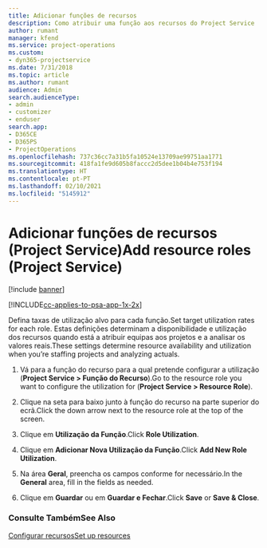 ```yaml
---
title: Adicionar funções de recursos
description: Como atribuir uma função aos recursos do Project Service
author: rumant
manager: kfend
ms.service: project-operations
ms.custom:
- dyn365-projectservice
ms.date: 7/31/2018
ms.topic: article
ms.author: rumant
audience: Admin
search.audienceType:
- admin
- customizer
- enduser
search.app:
- D365CE
- D365PS
- ProjectOperations
ms.openlocfilehash: 737c36cc7a31b5fa10524e13709ae99751aa1771
ms.sourcegitcommit: 418fa1fe9d605b8faccc2d5dee1b04b4e753f194
ms.translationtype: HT
ms.contentlocale: pt-PT
ms.lasthandoff: 02/10/2021
ms.locfileid: "5145912"
---
```

# <a name="add-resource-roles-project-service"></a><span data-ttu-id="39594-103">Adicionar funções de recursos (Project Service)</span><span class="sxs-lookup"><span data-stu-id="39594-103">Add resource roles (Project Service)</span></span>

[!include [banner](../includes/psa-now-project-operations.md)]

[!INCLUDE[cc-applies-to-psa-app-1x-2x](../includes/cc-applies-to-psa-app-1x-2x.md)]

<span data-ttu-id="39594-104">Defina taxas de utilização alvo para cada função.</span><span class="sxs-lookup"><span data-stu-id="39594-104">Set target utilization rates for each role.</span></span> <span data-ttu-id="39594-105">Estas definições determinam a disponibilidade e utilização dos recursos quando está a atribuir equipas aos projetos e a analisar os valores reais.</span><span class="sxs-lookup"><span data-stu-id="39594-105">These settings determine resource availability and utilization when you’re staffing projects and analyzing actuals.</span></span>  
  
1.  <span data-ttu-id="39594-106">Vá para a função do recurso para a qual pretende configurar a utilização (**Project Service > Função do Recurso**).</span><span class="sxs-lookup"><span data-stu-id="39594-106">Go to the resource role you want to configure the utilization for (**Project Service > Resource Role**).</span></span>  
  
2.  <span data-ttu-id="39594-107">Clique na seta para baixo junto à função do recurso na parte superior do ecrã.</span><span class="sxs-lookup"><span data-stu-id="39594-107">Click the down arrow next to the resource role at the top of the screen.</span></span>  
  
3.  <span data-ttu-id="39594-108">Clique em **Utilização da Função**.</span><span class="sxs-lookup"><span data-stu-id="39594-108">Click **Role Utilization**.</span></span>  
  
4.  <span data-ttu-id="39594-109">Clique em **Adicionar Nova Utilização da Função**.</span><span class="sxs-lookup"><span data-stu-id="39594-109">Click **Add New Role Utilization**.</span></span>  
  
5.  <span data-ttu-id="39594-110">Na área **Geral**, preencha os campos conforme for necessário.</span><span class="sxs-lookup"><span data-stu-id="39594-110">In the **General** area, fill in the fields as needed.</span></span>  
  
6.  <span data-ttu-id="39594-111">Clique em **Guardar** ou em **Guardar e Fechar**.</span><span class="sxs-lookup"><span data-stu-id="39594-111">Click **Save** or **Save & Close**.</span></span>  
  
### <a name="see-also"></a><span data-ttu-id="39594-112">Consulte Também</span><span class="sxs-lookup"><span data-stu-id="39594-112">See Also</span></span>  
 [<span data-ttu-id="39594-113">Configurar recursos</span><span class="sxs-lookup"><span data-stu-id="39594-113">Set up resources</span></span>](../psa/set-up-resources.md)
